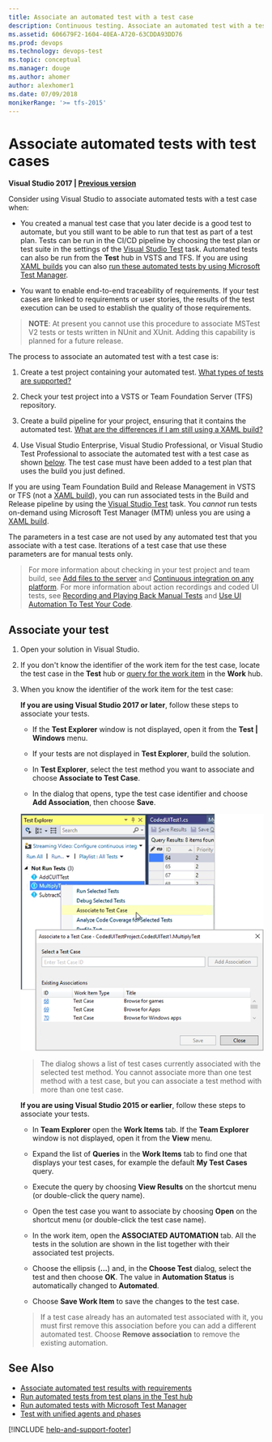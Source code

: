 ```yaml
---
title: Associate an automated test with a test case
description: Continuous testing. Associate an automated test with a test case using Microsoft Test Manager (MTM) and VSTS with a build or release pipeline
ms.assetid: 606679F2-1604-40EA-A720-63CDDA93DD76
ms.prod: devops
ms.technology: devops-test
ms.topic: conceptual
ms.manager: douge
ms.author: ahomer
author: alexhomer1
ms.date: 07/09/2018
monikerRange: '>= tfs-2015'
---
```


# Associate automated tests with test cases

**Visual Studio 2017 | [Previous version](https://msdn.microsoft.com/library/dd380741%28v=vs.110%29.aspx)**

Consider using Visual Studio to associate automated tests with a test case when:

* You created a manual test case that you later decide is a good test
  to automate, but you still want to be able to run that test as part of a test plan.
  Tests can be run in the CI/CD pipeline by choosing the test plan or test suite
  in the settings of the [Visual Studio Test](https://github.com/Microsoft/vsts-tasks/blob/master/Tasks/VsTestV2/README.md) task.
  Automated tests can also be run from the **Test** hub in VSTS and TFS.
  If you are using [XAML builds](../pipelines/test/reference-qa.md#xaml-build) you can also
  [run these automated tests by using Microsoft Test Manager](mtm/run-automated-tests-with-microsoft-test-manager.md).

* You want to enable end-to-end traceability of requirements.
  If your test cases are linked to requirements or user stories,
  the results of the test execution can be used to establish the quality of those requirements. 

> **NOTE**: At present you cannot use this procedure to associate MSTest V2 tests or tests written in NUnit and XUnit.
> Adding this capability is planned for a future release. 

The process to associate an automated test with a test case is:

1. Create a test project containing your automated test.
   [What types of tests are supported?](../pipelines/test/reference-qa.md#test-types)

1. Check your test project into a VSTS or Team
   Foundation Server (TFS) repository.

1. Create a build pipeline for your project, ensuring that it
   contains the automated test.
   [What are the differences if I am still using a XAML build?](../pipelines/test/reference-qa.md#xaml-build)

1. Use Visual Studio Enterprise, Visual Studio Professional,
   or Visual Studio Test Professional to associate the automated
   test with a test case as shown [below](#add-test). The test case must have
   been added to a test plan that uses the build you just defined. 

If you are using Team Foundation Build and Release Management in
VSTS or TFS (not a [XAML build](../pipelines/test/reference-qa.md#xaml-build)), you can run associated tests in the 
Build and Release pipeline by using the
[Visual Studio Test](https://github.com/Microsoft/vsts-tasks/blob/master/Tasks/VsTest/README.md) task.
You _cannot_ run tests on-demand using Microsoft Test Manager (MTM) unless you are using a [XAML build](../pipelines/test/reference-qa.md#xaml-build). 

The parameters in a test case are not used by any automated test that
you associate with a test case. Iterations of a test case that use these
parameters are for manual tests only.

>For more information about checking in your test project and team build, see
[Add files to the server](../repos/tfvc/add-files-server.md)
and [Continuous integration on any platform](../pipelines/overview.md).
For more information about action recordings and coded UI tests, see 
[Recording and Playing Back Manual Tests](mtm/record-play-back-manual-tests.md)
and [Use UI Automation To Test Your Code](https://docs.microsoft.com/visualstudio/test/use-ui-automation-to-test-your-code).

<a name="add-test"></a>
## Associate your test  

1. Open your solution in Visual Studio.

1. If you don't know the identifier of the work item for the test case,
   locate the test case in the **Test** hub or [query for the work item](../work/track/using-queries.md) in the **Work** hub. 

1. When you know the identifier of the work item for the test case:

   **If you are using Visual Studio 2017 or later**, follow these steps to associate your tests.

   - If the **Test Explorer** window is not displayed, open it from the **Test | Windows** menu.

   - If your tests are not displayed in **Test Explorer**, build the solution.

   - In **Test Explorer**, select the test method you want to associate and choose **Associate to Test Case**.

   - In the dialog that opens, type the test case identifier and choose **Add Association**, then choose **Save**.

   ![Associate Automation With Test Case](_img/associate-automated-test-with-test-case/test-explorer-associate.png)

   > The dialog shows a list of test cases currently associated with the selected test method.
   You cannot associate more than one test method with a test case, but you can associate a
   test method with more than one test case. 

   **If you are using Visual Studio 2015 or earlier**, follow these steps to associate your tests.

   - In **Team Explorer** open the **Work Items** tab. If the **Team Explorer**
     window is not displayed, open it from the **View** menu.

   - Expand the list of **Queries** in the **Work Items** tab to find one that displays your test cases, 
     for example the default **My Test Cases** query. 
   
   - Execute the query by choosing **View Results** on the shortcut menu
     (or double-click the query name).

   - Open the test case you want to associate by choosing **Open**
     on the shortcut menu (or double-click the test case name).

   - In the work item, open the **ASSOCIATED AUTOMATION** tab. 
     All the tests in the solution are shown in the list together
     with their associated test projects.

   - Choose the ellipsis (**...**) and, in the **Choose Test** dialog,
     select the test and then choose **OK**. The value in 
     **Automation Status** is automatically changed to **Automated**.

   - Choose **Save Work Item** to save the changes to the test case.

   > If a test case already has an automated test associated with it, you
   must first remove this association before you can add a different automated test.
   Choose **Remove association** to remove the existing automation.

<a name="test-plan"></a>

## See Also

* [Associate automated test results with requirements](associate-automated-results-with-requirements.md)
* [Run automated tests from test plans in the Test hub](run-automated-tests-from-test-hub.md)
* [Run automated tests with Microsoft Test Manager](mtm/run-automated-tests-with-microsoft-test-manager.md)
* [Test with unified agents and phases](../pipelines/test/set-up-continuous-test-environments-builds.md#unified-agents)

[!INCLUDE [help-and-support-footer](_shared/help-and-support-footer.md)] 

